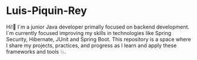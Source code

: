 # Luis-Piquin-Rey
Hi!👋 I´m a junior Java developer primally focused on backend development. I´m currently focused improving my skills in technologies like Spring Security, Hibernate, JUnit and Spring Boot. This repository is a space where I share my projects, practices, and progress as I learn and apply these frameworks and tools 💥.
